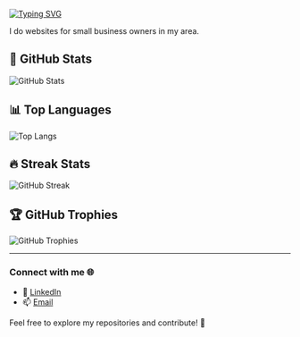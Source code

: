 [![Typing SVG](https://readme-typing-svg.demolab.com?font=winky+sans&weight=900&size=30&pause=1000&color=FFFFFF&width=435&lines=Hey%2C+Im+Jaakko;Website+Developer)](https://git.io/typing-svg)

I do websites for small business owners in my area.

## 🚀 GitHub Stats

![GitHub Stats](https://github-readme-stats.vercel.app/api?username=YOUR_GITHUB_USERNAME&show_icons=true&theme=radical)

## 📊 Top Languages

![Top Langs](https://github-readme-stats.vercel.app/api/top-langs/?username=YOUR_GITHUB_USERNAME&layout=compact&theme=radical)

## 🔥 Streak Stats

![GitHub Streak](https://github-readme-streak-stats.herokuapp.com/?user=YOUR_GITHUB_USERNAME&theme=radical)

## 🏆 GitHub Trophies

![GitHub Trophies](https://github-profile-trophy.vercel.app/?username=YOUR_GITHUB_USERNAME&theme=radical)

---

### Connect with me 🌐
- 💼 [LinkedIn](YOUR_LINKEDIN_URL)
- 📫 [Email](mailto:YOUR_EMAIL)

Feel free to explore my repositories and contribute! 🚀
